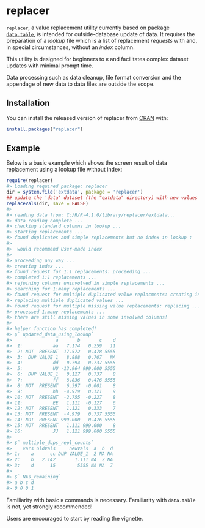 
<!-- README.md is generated from README.Rmd. Please edit that file -->

# replacer

<!-- badges: start -->
<!-- badges: end -->

<font font_family="courier new">`replacer`</font>, a value replacement
utility currently based on package
[<font family="courier">`data.table`</font>](https://CRAN.R-project.org/package=data.table),
is intended for outside-database update of data. It requires the
preparation of a *lookup* file which is a list of replacement *requests*
with and, in special circumstances, without an *index* column.

This utility is designed for beginners to `R` and facilitates complex
dataset updates with minimal prompt time.

Data processing such as data cleanup, file format conversion and the
appendage of new data to data files are outside the scope.

## Installation

You can install the released version of replacer from
[CRAN](https://CRAN.R-project.org) with:

``` r
install.packages("replacer")
```

## Example

Below is a basic example which shows the screen result of data
replacement using a lookup file without index:

``` r
require(replacer)
#> Loading required package: replacer
dir = system.file('extdata', package = 'replacer')
## update the 'data' dataset (the "extdata" directory) with new values
replaceVals(dir, save = FALSE) 
#> 
#> reading data from: C:/R/R-4.1.0/library/replacer/extdata...
#> data reading complete ...
#> checking standard columns in lookup ...
#> starting replacements ...
#> found duplicates and simple replacements but no index in lookup :
#> 
#>  would recommend User-made index
#> 
#> proceeding any way ...
#> creating index ...
#> found request for 1:1 replacements: proceeding ...
#> completed 1:1 replacements ...
#> rejoining columns uninvolved in simple replacements ...
#> searching for 1:many replacements ...
#> found request for multiple duplicated value replacments: creating index ...
#> replacing multiple duplicated values ...
#> found request for multiple missing value replacements: replacing ...
#> processed 1:many replacements ...
#> there are still missing values in some involved columns!
#> 
#> helper function has completed!
#> $` updated_data_using_lookup`
#>                a       b       c    d
#>  1:           aa   7.174   0.259   11
#>  2: NOT  PRESENT  17.572   0.478 5555
#>  3:  DUP VALUE_1   8.888   0.707   NA
#>  4:           dd   0.794   0.737 5555
#>  5:           UU -13.964 999.000 5555
#>  6:  DUP VALUE_1   0.127   0.737    8
#>  7:           ff   8.836   0.476 5555
#>  8: NOT  PRESENT   6.397  -0.001    8
#>  9:           hh  -4.979   0.121    9
#> 10: NOT  PRESENT  -2.755  -0.227    8
#> 11:           EE   1.111  -0.127    6
#> 12: NOT  PRESENT   1.121   0.333    7
#> 13: NOT  PRESENT  -4.979   0.737 5555
#> 14: NOT  PRESENT 999.000   0.476 5555
#> 15: NOT  PRESENT   1.111 999.000    8
#> 16:           JJ   1.121 999.000 5555
#> 
#> $` multiple_dups_repl_counts`
#>    vars oldVals     newVals  a  b  d
#> 1:    a      cc DUP VALUE_1  2 NA NA
#> 2:    b   2.142       1.111 NA  2 NA
#> 3:    d      15        5555 NA NA  7
#> 
#> $` NAs_remaining`
#> a b c d 
#> 0 0 0 1
```

Familiarity with basic `R` commands is necessary. Familiarity with
`data.table` is not, yet strongly recommended!

Users are encouraged to start by reading the vignette.
